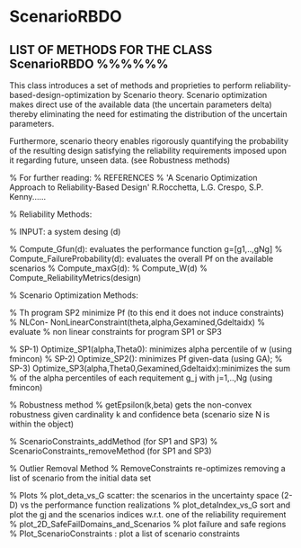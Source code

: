 # ScenarioRBDO
## LIST OF METHODS FOR THE CLASS ScenarioRBDO %%%%%%

This class introduces a set of methods and proprieties to perform reliability-based-design-optimization by Scenario theory. 
Scenario optimization makes direct use of the available data (the uncertain parameters delta) 
thereby eliminating the need for estimating the distribution of the uncertain parameters.

Furthermore, scenario theory enables rigorously quantifying the probability of the resulting design satisfying the reliability requirements
imposed upon it regarding future, unseen data. (see Robustness methods) 


%  For further reading:
%  REFERENCES
% 'A Scenario Optimization Approach to Reliability-Based Design'  R.Rocchetta, L.G. Crespo, S.P. Kenny......


%  Reliability Methods: 

% INPUT: a system desing (d)

%      Compute_Gfun(d): evaluates the performance function g=[g1,..,gNg]
%      Compute_FailureProbability(d): evaluates the overall Pf on the available scenarios
%      Compute_maxG(d):
%      Compute_W(d)
%      Compute_ReliabilityMetrics(design)

%  Scenario Optimization Methods:
 
%           Th program SP2 minimize Pf (to this end it does not induce constraints)
%   NLCon-  NonLinearConstraint(theta,alpha,Gexamined,Gdeltaidx) % evaluate
%           non linear constraints for program SP1 or SP3

%  SP-1)    Optimize_SP1(alpha,Theta0):  minimizes alpha percentile of w (using fmincon)
%  SP-2)    Optimize_SP2(): minimizes Pf given-data (using GA);
%  SP-3)    Optimize_SP3(alpha,Theta0,Gexamined,Gdeltaidx):minimizes the sum
%           of the alpha percentiles of each requitement g_j with j=1,..,Ng  (using fmincon)

% Robustness method
%   getEpsilon(k,beta)  gets the non-convex robustness given cardinality k  and confidence beta (scenario size N is within the object)
 
%   ScenarioConstraints_addMethod (for SP1 and SP3)
%   ScenarioConstraints_removeMethod (for SP1 and SP3)

%  Outlier Removal Method
%   RemoveConstraints re-optimizes removing a list of scenario from the initial data set

%  Plots
%    plot_deta_vs_G scatter: the scenarios in the uncertainty space (2-D) vs the performance function realizations
%    plot_detaIndex_vs_G sort and plot the gj and the scenarios indices w.r.t. one of the reliability requirement
%    plot_2D_SafeFailDomains_and_Scenarios % plot failure and safe regions
%    Plot_ScenarioConstraints : plot a list of scenario constraints
